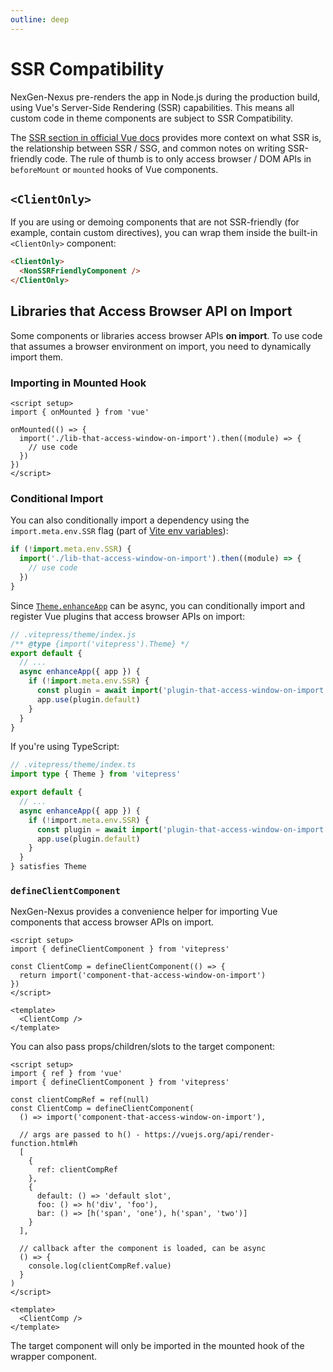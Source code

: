 ```yaml
---
outline: deep
---
```


# SSR Compatibility

NexGen-Nexus pre-renders the app in Node.js during the production build, using Vue's Server-Side Rendering (SSR) capabilities. This means all custom code in theme components are subject to SSR Compatibility.

The [SSR section in official Vue docs](https://vuejs.org/guide/scaling-up/ssr.html) provides more context on what SSR is, the relationship between SSR / SSG, and common notes on writing SSR-friendly code. The rule of thumb is to only access browser / DOM APIs in `beforeMount` or `mounted` hooks of Vue components.

## `<ClientOnly>`

If you are using or demoing components that are not SSR-friendly (for example, contain custom directives), you can wrap them inside the built-in `<ClientOnly>` component:

```md
<ClientOnly>
  <NonSSRFriendlyComponent />
</ClientOnly>
```

## Libraries that Access Browser API on Import

Some components or libraries access browser APIs **on import**. To use code that assumes a browser environment on import, you need to dynamically import them.

### Importing in Mounted Hook

```vue
<script setup>
import { onMounted } from 'vue'

onMounted(() => {
  import('./lib-that-access-window-on-import').then((module) => {
    // use code
  })
})
</script>
```

### Conditional Import

You can also conditionally import a dependency using the `import.meta.env.SSR` flag (part of [Vite env variables](https://vitejs.dev/guide/env-and-mode.html#env-variables)):

```js
if (!import.meta.env.SSR) {
  import('./lib-that-access-window-on-import').then((module) => {
    // use code
  })
}
```

Since [`Theme.enhanceApp`](./custom-theme#theme-interface) can be async, you can conditionally import and register Vue plugins that access browser APIs on import:

```js
// .vitepress/theme/index.js
/** @type {import('vitepress').Theme} */
export default {
  // ...
  async enhanceApp({ app }) {
    if (!import.meta.env.SSR) {
      const plugin = await import('plugin-that-access-window-on-import')
      app.use(plugin.default)
    }
  }
}
```

If you're using TypeScript:
```ts
// .vitepress/theme/index.ts
import type { Theme } from 'vitepress'

export default {
  // ...
  async enhanceApp({ app }) {
    if (!import.meta.env.SSR) {
      const plugin = await import('plugin-that-access-window-on-import')
      app.use(plugin.default)
    }
  }
} satisfies Theme
```

### `defineClientComponent`

NexGen-Nexus provides a convenience helper for importing Vue components that access browser APIs on import.

```vue
<script setup>
import { defineClientComponent } from 'vitepress'

const ClientComp = defineClientComponent(() => {
  return import('component-that-access-window-on-import')
})
</script>

<template>
  <ClientComp />
</template>
```

You can also pass props/children/slots to the target component:

```vue
<script setup>
import { ref } from 'vue'
import { defineClientComponent } from 'vitepress'

const clientCompRef = ref(null)
const ClientComp = defineClientComponent(
  () => import('component-that-access-window-on-import'),

  // args are passed to h() - https://vuejs.org/api/render-function.html#h
  [
    {
      ref: clientCompRef
    },
    {
      default: () => 'default slot',
      foo: () => h('div', 'foo'),
      bar: () => [h('span', 'one'), h('span', 'two')]
    }
  ],

  // callback after the component is loaded, can be async
  () => {
    console.log(clientCompRef.value)
  }
)
</script>

<template>
  <ClientComp />
</template>
```

The target component will only be imported in the mounted hook of the wrapper component.
